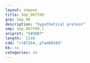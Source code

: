 ```yaml
---
layout: smgene
title: Smp_067590
grp: Smp_06
description: "hypothetical protein"
smp: Smp_067590.1
uniprot: "G4VQB7"
length:  1140
cdd: "cl07264, pfam08584"
kk: ns
categories: sm
---
```

